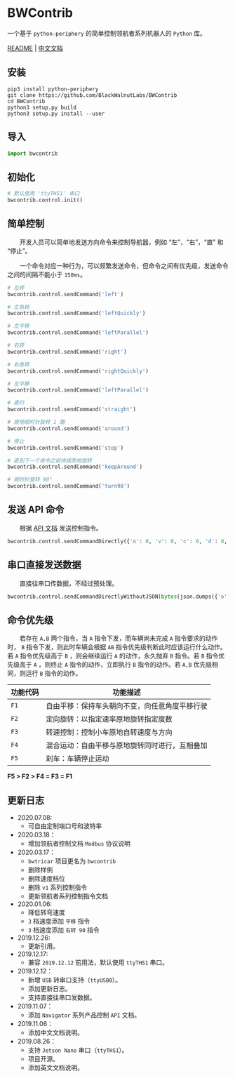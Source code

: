 # BWContrib

一个基于 `python-periphery` 的简单控制领航者系列机器人的 `Python` 库。

[README](README.md) | [中文文档](README_zh.md)

## 安装

``` shell
pip3 install python-periphery
git clone https://github.com/BlackWalnutLabs/BWContrib
cd BWContrib
python3 setup.py build
python3 setup.py install --user
```

## 导入

``` python
import bwcontrib
```

## 初始化

``` python
# 默认使用 'ttyTHS1' 串口
bwcontrib.control.init()
```

## 简单控制

&emsp;&emsp;开发人员可以简单地发送方向命令来控制导航器，例如 “左”，“右”，“直” 和 “停止”。

&emsp;&emsp;一个命令对应一种行为，可以频繁发送命令，但命令之间有优先级，发送命令之间的间隔不能小于 `150ms`。

``` python
# 左转
bwcontrib.control.sendCommand('left')

# 左急转
bwcontrib.control.sendCommand('leftQuickly')

# 左平移
bwcontrib.control.sendCommand('leftParallel')

# 右转
bwcontrib.control.sendCommand('right')

# 右急转
bwcontrib.control.sendCommand('rightQuickly')

# 左平移
bwcontrib.control.sendCommand('leftParallel')

# 直行
bwcontrib.control.sendCommand('straight')

# 原地顺时针旋转 1 圈
bwcontrib.control.sendCommand('around')

# 停止
bwcontrib.control.sendCommand('stop')

# 直到下一个命令之前持续原地旋转
bwcontrib.control.sendCommand('keepAround')

# 顺时针旋转 90°
bwcontrib.control.sendCommand('turn90')
```

## 发送 API 命令

&emsp;&emsp;根据 [API 文档](docs/navigator_api_doc.md) 发送控制指令。

``` python
bwcontrib.control.sendCommandDirectly({'o': 0, 'v': 0, 'c': 0, 'd': 0, 'r': 0, 'a': 0})
```

## 串口直接发送数据

&emsp;&emsp;直接往串口传数据，不经过预处理。

``` python
bwcontrib.control.sendCommandDirectlyWithoutJSON(bytes(json.dumps({'o': 0, 'v': 0, 'c': 0, 'd': 0, 'r': 0, 'a': 0}), encoding="utf8"))
```

## 命令优先级

&emsp;&emsp;若存在 `A,B` 两个指令，当 `A` 指令下发，而车辆尚未完成 `A` 指令要求的动作时， `B` 指令下发，则此时车辆会根据 `AB` 指令优先级判断此时应该运行什么动作。若 `A` 指令优先级高于 `B` ，则会继续运行 `A` 的动作，永久抛弃 `B` 指令。若 `B` 指令优先级高于 `A` ，则终止 `A` 指令的动作，立即执行 `B` 指令的动作。若 `A,B` 优先级相同，则运行 `B` 指令的动作。

| 功能代码 | 功能描述                                       |
| -------- | ---------------------------------------------- |
| `F1`     | 自由平移：保持车头朝向不变，向任意角度平移行驶 |
| `F2`     | 定向旋转：以指定速率原地旋转指定度数           |
| `F3`     | 转速控制：控制小车原地自转速度与方向           |
| `F4`     | 混合运动：自由平移与原地旋转同时进行，互相叠加 |
| `F5`     | 刹车：车辆停止运动                             |

**F5 > F2 > F4 = F3 = F1**

## 更新日志

* 2020.07.08:
    * 可自由定制端口号和波特率
* 2020.03.18：
    * 增加领航者控制文档 `Modbus` 协议说明
* 2020.03.17：
    * `bwtricar` 项目更名为 `bwcontrib`
    * 删除样例
    * 删除速度档位
    * 删除 `v1` 系列控制指令
    * 更新领航者系列控制指令文档
* 2020.01.06:
    * 降低转弯速度
    * `3` 档速度添加 `平移` 指令
    * `3` 档速度添加 `右转 90` 指令
* 2019.12.26:
    * 更新引用。
* 2019.12.17:
    * 兼容 `2019.12.12` 前用法，默认使用 `ttyTHS1` 串口。
* 2019.12.12：
    * 新增 `USB` 转串口支持（`ttyUSB0`）。
    * 添加更新日志。
    * 支持直接往串口发数据。
* 2019.11.07：
    * 添加 `Navigator` 系列产品控制 `API` 文档。
* 2019.11.06：
    * 添加中文文档说明。
* 2019.08.26：
    * 支持 `Jetson Nano` 串口（`ttyTHS1`）。
    * 项目开源。
    * 添加英文文档说明。